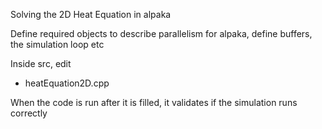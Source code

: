 Solving the 2D Heat Equation in alpaka

Define required objects to describe parallelism for alpaka, define buffers, the simulation loop etc

Inside src, edit
- heatEquation2D.cpp

When the code is run after it is filled, it validates if the simulation runs correctly